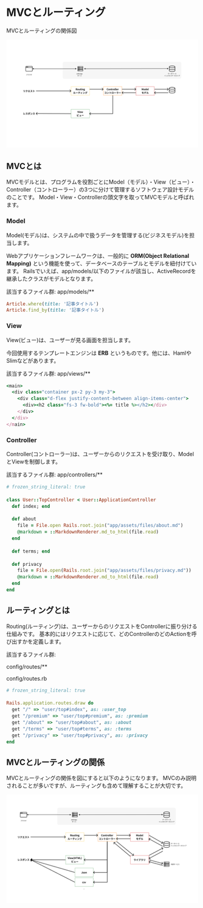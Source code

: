 # MVCとルーティング


MVCとルーティングの関係図

![img](./image/MVC-R.jpg)

## MVCとは

MVCモデルとは、プログラムを役割ごとにModel（モデル）・View（ビュー）・Controller（コントローラー）の3つに分けて管理するソフトウェア設計モデルのことです。
Model・View・Controllerの頭文字を取ってMVCモデルと呼ばれます。

### Model

Model(モデル)は、システムの中で扱うデータを管理する(ビジネスモデル)を担当します。

Webアプリケーションフレームワークは、一般的に **ORM(Object Relational Mapping)** という機能を使って、データベースのテーブルとモデルを紐付けています。
Railsでいえば、app/models/以下のファイルが該当し、ActiveRecordを継承したクラスがモデルとなります。

該当するファイル群: app/models/**

```ruby
Article.where(title: '記事タイトル')
Article.find_by(title: '記事タイトル')
```

### View

View(ビュー)は、ユーザーが見る画面を担当します。

今回使用するテンプレートエンジンは **ERB** というものです。他には、HamlやSlimなどがあります。

該当するファイル群: app/views/**

```ruby
<main>
  <div class="container px-2 py-3 my-3">
    <div class="d-flex justify-content-between align-items-center">
      <div><h2 class="fs-3 fw-bold"><%= title %></h2></div>
    </div>
  </div>
</main>
```

### Controller

Controller(コントローラー)は、ユーザーからのリクエストを受け取り、ModelとViewを制御します。

該当するファイル群: app/controllers/**

```ruby
# frozen_string_literal: true

class User::TopController < User::ApplicationController
  def index; end

  def about
    file = File.open Rails.root.join("app/assets/files/about.md")
    @markdown = ::MarkdownRenderer.md_to_html(file.read)
  end

  def terms; end

  def privacy
    file = File.open(Rails.root.join("app/assets/files/privacy.md"))
    @markdown = ::MarkdownRenderer.md_to_html(file.read)
  end
end

```

## ルーティングとは

Routing(ルーティング)は、ユーザーからのリクエストをControllerに振り分ける仕組みです。
基本的にはリクエストに応じて、どのControllerのどのActionを呼び出すかを定義します。

該当するファイル群:

config/routes/**

config/routes.rb

```ruby
# frozen_string_literal: true

Rails.application.routes.draw do
  get "/" => "user/top#index", as: :user_top
  get "/premium" => "user/top#premium", as: :premium
  get "/about" => "user/top#about", as: :about
  get "/terms" => "user/top#terms", as: :terms
  get "/privacy" => "user/top#privacy", as: :privacy
end
```

## MVCとルーティングの関係

MVCとルーティングの関係を図にすると以下のようになります。
MVCのみ説明されることが多いですが、ルーティングも含めて理解することが大切です。

![img](./image/MVC-R-2.jpg)
